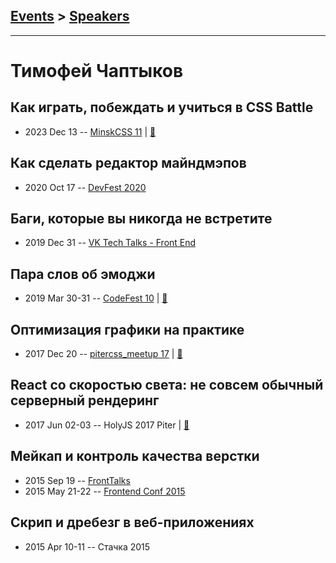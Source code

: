 ## [Events](../README.md) > [Speakers](../speakers.md)
---

# Тимофей Чаптыков

## Как играть, побеждать и учиться в CSS Battle
- 2023 Dec 13 -- [MinskCSS 11](https://youtu.be/y8zJyRMwYtU)  | [:notebook:](https://www.dropbox.com/scl/fi/y3wotozz17vt1y10scb86/chaptykov_cssbattle_minskcss_13122023.pdf?rlkey=v5j1lwsyjqqe1vceo7zz1higk&dl=0)  
## Как сделать редактор майндмэпов
- 2020 Oct 17 -- [DevFest 2020](https://youtu.be/uEP5zlMo28o)    
## Баги, которые вы никогда не встретите
- 2019 Dec 31 -- [VK Tech Talks - Front End](https://vk.com/video-147415323_456239042)    
## Пара слов об эмоджи
- 2019 Mar 30-31 -- [CodeFest 10](https://youtu.be/Y13CtEcjCF4)  | [:notebook:](https://speakerdeck.com/codefest/codefest-2019-timofiei-chaptykov-vkontaktie-para-slov-ob-emodzhi)  
## Оптимизация графики на практике
- 2017 Dec 20 -- [pitercss_meetup 17](https://www.youtube.com/watch?v=7QhaoAPG4q4)  | [:notebook:](https://pitercss.ru/17/pres/graphics.pdf)  
## React со скоростью света: не совсем обычный серверный рендеринг
- 2017 Jun 02-03 -- HolyJS 2017 Piter  | [:notebook:](https://assets.contentful.com/nn534z2fqr9f/5DpR4KB79uQM4yowEgukQu/62b6b05a66ac9e44622c3d39e11e6bb3/Timofey_Chaptykov_Fast_server_side_rendering_with_React.pdf)  
## Мейкап и контроль качества верстки
- 2015 Sep 19 -- [FrontTalks](https://events.yandex.ru/lib/talks/3058/)    
- 2015 May 21-22 -- [Frontend Conf 2015](https://www.youtube.com/watch?v=SKtJu8x5Kjg)    
## Скрип и дребезг в веб-приложениях
- 2015 Apr 10-11 -- Стачка 2015    
